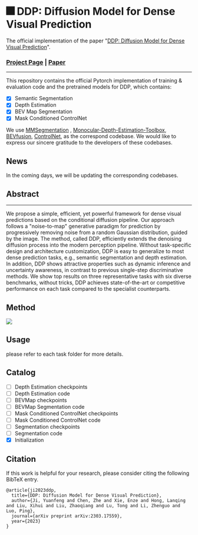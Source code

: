 # 🎆 DDP: Diffusion Model for Dense Visual Prediction

The official implementation of the paper "[DDP: Diffusion Model for Dense Visual Prediction](https://arxiv.org/abs/2303.17559)".

### [Project Page](https://github.com/JiYuanFeng/DDP) | [Paper](https://arxiv.org/abs/2303.17559)

---

This repository contains the official Pytorch implementation of training & evaluation code and the pretrained models for DDP, which contains:

- [x] Semantic Segmentation
- [x] Depth Estimation
- [x] BEV Map Segmentation
- [x] Mask Conditioned ControlNet

We use [MMSegmentation](https://github.com/open-mmlab/mmsegmentation) , [Monocular-Depth-Estimation-Toolbox](https://github.com/zhyever/Monocular-Depth-Estimation-Toolbox), [BEVfusion](https://github.com/mit-han-lab/bevfusion), [ControlNet](https://github.com/lllyasviel/ControlNet), as the correspond codebase.
We would like to express our sincere gratitude to the developers of these codebases.

## News
In the coming days, we will be updating the corresponding codebases.


## Abstract

---

We propose a simple, efficient, yet powerful framework for dense visual predictions based on the conditional diffusion pipeline. Our approach follows a "noise-to-map" generative paradigm for prediction by progressively removing noise from a random Gaussian distribution, guided by the image. The method, called DDP, efficiently extends the denoising diffusion process into the modern perception pipeline. Without task-specific design and architecture customization, DDP is easy to generalize to most dense prediction tasks, e.g., semantic segmentation and depth estimation. In addition, DDP shows attractive properties such as dynamic inference and uncertainty awareness, in contrast to previous single-step discriminative methods. We show top results on three representative tasks with six diverse benchmarks, without tricks, DDP achieves state-of-the-art or competitive performance on each task compared to the specialist counterparts.


## Method
![](https://cdn.mathpix.com/snip/images/cWRqXI3wY6ILG4vwhBe3UrMUPQ5ZpNUs-G3_3iYt4io.original.fullsize.png)


## Usage
please refer to each task folder for more details.

## Catalog
- [ ] Depth Estimation checkpoints
- [ ] Depth Estimation code
- [ ] BEVMap checkpoints
- [ ] BEVMap Segmentation code
- [ ] Mask Conditioned ControlNet checkpoints
- [ ] Mask Conditioned ControlNet code
- [ ] Segmentation checkpoints
- [ ] Segmentation code
- [x] Initialization

## Citation
If this work is helpful for your research, please consider citing the following BibTeX entry.
```
@article{ji2023ddp,
  title={DDP: Diffusion Model for Dense Visual Prediction},
  author={Ji, Yuanfeng and Chen, Zhe and Xie, Enze and Hong, Lanqing and Liu, Xihui and Liu, Zhaoqiang and Lu, Tong and Li, Zhenguo and Luo, Ping},
  journal={arXiv preprint arXiv:2303.17559},
  year={2023}
}
```






